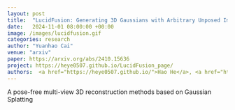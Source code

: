 ```yaml
---
layout: post
title:  "LucidFusion: Generating 3D Gaussians with Arbitrary Unposed Images"
date:   2024-11-01 08:00:00 +00:00
image: /images/lucidfusion.gif
categories: research
author: "Yuanhao Cai"
venue: "arxiv"
paper: https://arxiv.org/abs/2410.15636
project: https://heye0507.github.io/LucidFusion_page/
authors:  <a href="https://heye0507.github.io/">Hao He</a>, <a href="https://yixunliang.github.io/">Yixun Liang</a>, <a href="https://wileewang.github.io/">Luozhou Wang</a>, <strong>Yuanhao Cai </strong>, <a href="https://scholar.google.com/citations?user=lrgPuBUAAAAJ&hl=en&inst=1381320739207392350/">Xinli Xu</a>, Hao-Xiang Guo, Xiang Wen, <a href="https://www.yingcong.me/">Ying-Cong Chen</a>
---
```

A pose-free multi-view 3D reconstruction methods based on Gaussian Splatting
